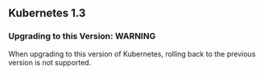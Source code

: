 ## Kubernetes 1.3

### Upgrading to this Version: WARNING
When upgrading to this version of Kubernetes, rolling back to the previous version is not supported.
